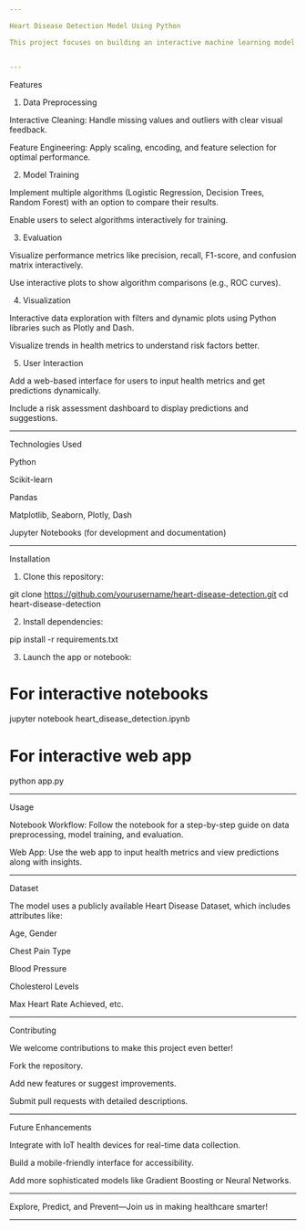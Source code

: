 ```yaml
---

Heart Disease Detection Model Using Python

This project focuses on building an interactive machine learning model to predict the likelihood of heart disease based on various health metrics. Leveraging Python and powerful machine learning libraries, the system classifies whether an individual is at risk of heart disease based on inputs like age, cholesterol levels, and blood pressure. Additionally, the project includes interactive visualizations and a user-friendly interface for better usability.


---
```


Features

1. Data Preprocessing

Interactive Cleaning: Handle missing values and outliers with clear visual feedback.

Feature Engineering: Apply scaling, encoding, and feature selection for optimal performance.


2. Model Training

Implement multiple algorithms (Logistic Regression, Decision Trees, Random Forest) with an option to compare their results.

Enable users to select algorithms interactively for training.


3. Evaluation

Visualize performance metrics like precision, recall, F1-score, and confusion matrix interactively.

Use interactive plots to show algorithm comparisons (e.g., ROC curves).


4. Visualization

Interactive data exploration with filters and dynamic plots using Python libraries such as Plotly and Dash.

Visualize trends in health metrics to understand risk factors better.


5. User Interaction

Add a web-based interface for users to input health metrics and get predictions dynamically.

Include a risk assessment dashboard to display predictions and suggestions.



---

Technologies Used

Python

Scikit-learn

Pandas

Matplotlib, Seaborn, Plotly, Dash

Jupyter Notebooks (for development and documentation)



---

Installation

1. Clone this repository:

git clone https://github.com/yourusername/heart-disease-detection.git
cd heart-disease-detection


2. Install dependencies:

pip install -r requirements.txt


3. Launch the app or notebook:

# For interactive notebooks
jupyter notebook heart_disease_detection.ipynb  

# For interactive web app
python app.py




---

Usage

Notebook Workflow: Follow the notebook for a step-by-step guide on data preprocessing, model training, and evaluation.

Web App: Use the web app to input health metrics and view predictions along with insights.



---

Dataset

The model uses a publicly available Heart Disease Dataset, which includes attributes like:

Age, Gender

Chest Pain Type

Blood Pressure

Cholesterol Levels

Max Heart Rate Achieved, etc.



---

Contributing

We welcome contributions to make this project even better!

Fork the repository.

Add new features or suggest improvements.

Submit pull requests with detailed descriptions.



---

Future Enhancements

Integrate with IoT health devices for real-time data collection.

Build a mobile-friendly interface for accessibility.

Add more sophisticated models like Gradient Boosting or Neural Networks.



---

Explore, Predict, and Prevent—Join us in making healthcare smarter!


---
